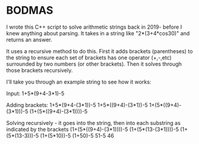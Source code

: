 # BODMAS

I wrote this C++ script to solve arithmetic strings back in 2019- before I knew anything about parsing. It takes in a string like "2*(3+4\*cos30)" and returns an answer.

It uses a recursive method to do this. First it adds brackets (parentheses) to the string to ensure each set of brackets has one operator (+,-,etc) surrounded by two numbers (or other brackets). Then it solves through those brackets recursively.

I'll take you through an example string to see how it works:

Input:
1+5*(9+4-3\*1)-5

Adding brackets:
1+5*(9+4-(3\*1))-5
1+5*((9+4)-(3\*1))-5
1+(5*((9+4)-(3\*1)))-5
(1+(5*((9+4)-(3\*1))))-5

Solving recursively - it goes into the string, then into each substring as indicated by the brackets
(1+(5*((9+4)-(3\*1))))-5
(1+(5*(13-(3\*1))))-5
(1+(5*(13-3)))-5
(1+(5\*10))-5
(1+50)-5
51-5
46
